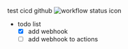 test cicd github
![workflow status icon](https://github.com/zjumark/try_github_action/actions/workflows/try-golang.yml/badge.svg)

* todo list
    * [x] add webhook
    * [ ] add webhook to actions
